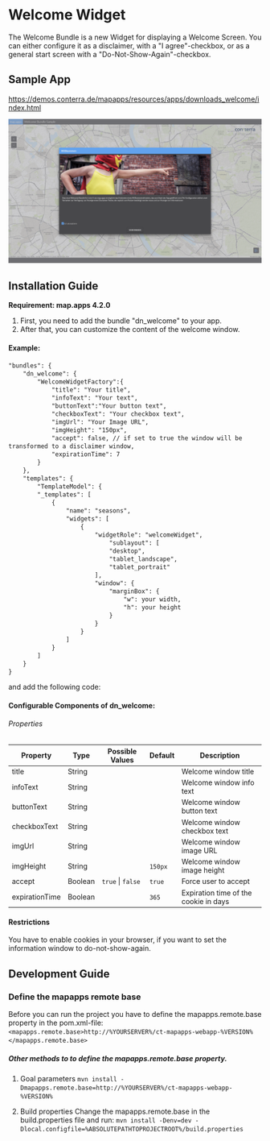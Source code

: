 # Welcome Widget
The Welcome Bundle is a new Widget for displaying a Welcome Screen. You can either configure it as a disclaimer, with a "I agree"-checkbox, or as a general start screen with a "Do-Not-Show-Again"-checkbox.

Sample App
------------------
https://demos.conterra.de/mapapps/resources/apps/downloads_welcome/index.html

![Screenshot App](https://github.com/conterra/mapapps-welcome/blob/master/screenshot.PNG)

Installation Guide
------------------
**Requirement: map.apps 4.2.0**

1. First, you need to add the bundle "dn_welcome" to your app.
2. After that, you can customize the content of the welcome window.

#### Example:

```
"bundles": {
    "dn_welcome": {
        "WelcomeWidgetFactory":{
            "title": "Your title",
            "infoText": "Your text",
            "buttonText":"Your button text",
            "checkboxText": "Your checkbox text",
            "imgUrl": "Your Image URL",
            "imgHeight": "150px",
            "accept": false, // if set to true the window will be transformed to a disclaimer window,
            "expirationTime": 7
        }
    },
    "templates": {
        "TemplateModel": {
        "_templates": [
            {
                "name": "seasons",
                "widgets": [  
                    {
                        "widgetRole": "welcomeWidget",
                            "sublayout": [
                            "desktop",
                            "tablet_landscape",
                            "tablet_portrait"
                        ],
                        "window": {
                            "marginBox": {
                                "w": your width,
                                "h": your height
                            }
                        }
                    }
                ]
            }
        ]
    }
}
```
     
and add the following code:

#### Configurable Components of dn_welcome:
 
###### Properties
 | Property                       | Type    | Possible Values               | Default            | Description                           |
 |--------------------------------|---------|-------------------------------|--------------------|---------------------------------------|
 | title                          | String  |                               |                    | Welcome window title                  |
 | infoText                       | String  |                               |                    | Welcome window info text              |
 | buttonText                     | String  |                               |                    | Welcome window button text            |
 | checkboxText                   | String  |                               |                    | Welcome window checkbox text          |
 | imgUrl                         | String  |                               |                    | Welcome window image URL              |
 | imgHeight                      | String  |                               |```150px```         | Welcome window image height           |
 | accept                         | Boolean |```true``` &#124; ```false```  |```true```          | Force user to accept                  |
 | expirationTime                 | Boolean |                               |```365```           | Expiration time of the cookie in days |

#### Restrictions
You have to enable cookies in your browser, if you want to set the information window to do-not-show-again.

Development Guide
------------------
### Define the mapapps remote base
Before you can run the project you have to define the mapapps.remote.base property in the pom.xml-file:
`<mapapps.remote.base>http://%YOURSERVER%/ct-mapapps-webapp-%VERSION%</mapapps.remote.base>`

##### Other methods to to define the mapapps.remote.base property.
1. Goal parameters
`mvn install -Dmapapps.remote.base=http://%YOURSERVER%/ct-mapapps-webapp-%VERSION%`

2. Build properties
Change the mapapps.remote.base in the build.properties file and run:
`mvn install -Denv=dev -Dlocal.configfile=%ABSOLUTEPATHTOPROJECTROOT%/build.properties`
